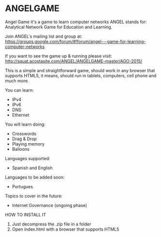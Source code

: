 # ANGELGAME
Angel Game it's a game to learn computer networks
ANGEL stands for: Analytical Network Game for Education and Learning.

Join ANGEL's mailing list and group at: https://groups.google.com/forum/#!forum/angel---game-for-learning-computer-networks

If you want to see the game up & running please visit:  http://squat.acostasite.com/ANGEL/ANGELGAME-master/AGO-2015/

This is a simple and straightforward game, should work in any browser that supports HTML5, it means, should run in tablets, computers, cell phone and much more.

You can learn:
- IPv4
- IPv6
- DNS
- Ethernet

You will learn doing:
- Crosswords
- Drag & Drop
- Playing memory
- Balloons

Languages supported:
- Spanish and English

Languages to be added soon:
- Portugues 


Topics to cover in the future:
- Internet Governance (ongoing phase)


HOW TO INSTALL IT
  1) Just decompress the .zip file in a folder
  2) Open index.html with a browser that supports HTML5 

